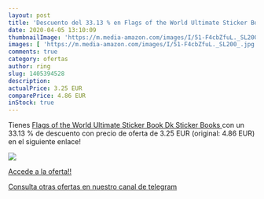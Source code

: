 ```yaml
---
layout: post
title: 'Descuento del 33.13 % en Flags of the World Ultimate Sticker Book'
date: 2020-04-05 13:10:09
thumbnailImage: 'https://m.media-amazon.com/images/I/51-F4cbZfuL._SL200_.jpg'
images: [ 'https://m.media-amazon.com/images/I/51-F4cbZfuL._SL200_.jpg' ]
comments: true
category: ofertas
author: ring
slug: 1405394528
description:
actualPrice: 3.25 EUR
comparePrice: 4.86 EUR
inStock: true
---
```


Tienes [Flags of the World Ultimate Sticker Book  Dk Sticker Books ](https://www.amazon.com/dp/1405394528/?tag=redken08-20) con un 33.13 % de descuento con precio de oferta de 3.25 EUR (original: 4.86 EUR) en el siguiente enlace!

[![](https://m.media-amazon.com/images/I/51-F4cbZfuL._SL200_.jpg)](https://www.amazon.com/dp/1405394528/?tag=redken08-20)

[Accede a la oferta!!](https://www.amazon.com/dp/1405394528/?tag=redken08-20)

[Consulta otras ofertas en nuestro canal de telegram](https://t.me/s/ofertas25)
